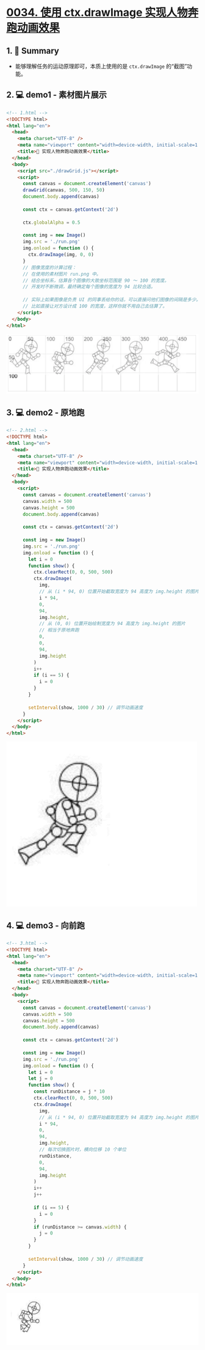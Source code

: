 # [0034. 使用 ctx.drawImage 实现人物奔跑动画效果](https://github.com/Tdahuyou/canvas/tree/main/0034.%20%E4%BD%BF%E7%94%A8%20ctx.drawImage%20%E5%AE%9E%E7%8E%B0%E4%BA%BA%E7%89%A9%E5%A5%94%E8%B7%91%E5%8A%A8%E7%94%BB%E6%95%88%E6%9E%9C)

<!-- region:toc -->

<!-- endregion:toc -->

## 1. 📝 Summary

- 能够理解任务的运动原理即可，本质上使用的是 `ctx.drawImage` 的“截图”功能。

## 2. 💻 demo1 - 素材图片展示

```html
<!-- 1.html -->
<!DOCTYPE html>
<html lang="en">
  <head>
    <meta charset="UTF-8" />
    <meta name="viewport" content="width=device-width, initial-scale=1.0" />
    <title>📝 实现人物奔跑动画效果</title>
  </head>
  <body>
    <script src="./drawGrid.js"></script>
    <script>
      const canvas = document.createElement('canvas')
      drawGrid(canvas, 500, 150, 50)
      document.body.append(canvas)

      const ctx = canvas.getContext('2d')

      ctx.globalAlpha = 0.5

      const img = new Image()
      img.src = './run.png'
      img.onload = function () {
        ctx.drawImage(img, 0, 0)
      }
      // 图像宽度的计算过程：
      // 在使用的素材图片 run.png 中。
      // 结合坐标系，估算各个图像的大致坐标范围是 90 ～ 100 的宽度。
      // 开发时不断微调，最终确定每个图像的宽度为 94 比较合适。

      // 实际上如果图像是负责 UI 的同事丢给你的话，可以直接问他们图像的间隔是多少。
      // 比如直接让对方设计成 100 的宽度，这样你就不用自己去估算了。
    </script>
  </body>
</html>
```

![](md-imgs/2024-10-04-11-40-47.png)

## 3. 💻 demo2 - 原地跑

```html
<!-- 2.html -->
<!DOCTYPE html>
<html lang="en">
  <head>
    <meta charset="UTF-8" />
    <meta name="viewport" content="width=device-width, initial-scale=1.0" />
    <title>📝 实现人物奔跑动画效果</title>
  </head>
  <body>
    <script>
      const canvas = document.createElement('canvas')
      canvas.width = 500
      canvas.height = 500
      document.body.append(canvas)

      const ctx = canvas.getContext('2d')

      const img = new Image()
      img.src = './run.png'
      img.onload = function () {
        let i = 0
        function show() {
          ctx.clearRect(0, 0, 500, 500)
          ctx.drawImage(
            img,
            // 从 (i * 94, 0) 位置开始截取宽度为 94 高度为 img.height 的图片
            i * 94,
            0,
            94,
            img.height,
            // 从 (0, 0) 位置开始绘制宽度为 94 高度为 img.height 的图片
            // 相当于原地奔跑
            0,
            0,
            94,
            img.height
          )
          i++
          if (i == 5) {
            i = 0
          }
        }

        setInterval(show, 1000 / 30) // 调节动画速度
      }
    </script>
  </body>
</html>
```

![](md-imgs/demo2-使用%20ctx.drawImage%20实现人物奔跑动画效果.gif)

## 4. 💻 demo3 - 向前跑

```html
<!-- 3.html -->
<!DOCTYPE html>
<html lang="en">
  <head>
    <meta charset="UTF-8" />
    <meta name="viewport" content="width=device-width, initial-scale=1.0" />
    <title>📝 实现人物奔跑动画效果</title>
  </head>
  <body>
    <script>
      const canvas = document.createElement('canvas')
      canvas.width = 500
      canvas.height = 500
      document.body.append(canvas)

      const ctx = canvas.getContext('2d')

      const img = new Image()
      img.src = './run.png'
      img.onload = function () {
        let i = 0
        let j = 0
        function show() {
          const runDistance = j * 10
          ctx.clearRect(0, 0, 500, 500)
          ctx.drawImage(
            img,
            // 从 (i * 94, 0) 位置开始截取宽度为 94 高度为 img.height 的图片
            i * 94,
            0,
            94,
            img.height,
            // 每次切换图片时，横向位移 10 个单位
            runDistance,
            0,
            94,
            img.height
          )
          i++
          j++

          if (i == 5) {
            i = 0
          }
          if (runDistance >= canvas.width) {
            j = 0
          }
        }

        setInterval(show, 1000 / 30) // 调节动画速度
      }
    </script>
  </body>
</html>
```

![](md-imgs/demo3-使用%20ctx.drawImage%20实现人物奔跑动画效果.gif)

